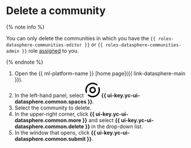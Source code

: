 # Delete a community

{% note info %}

You can only delete the communities in which you have the `{{ roles-datasphere-communities-editor }}` or `{{ roles-datasphere-communities-admin }}` role [assigned](../../../organization/roles.md) to you.

{% endnote %}

1. Open the {{ ml-platform-name }} [home page]({{ link-datasphere-main }}).
1. In the left-hand panel, select ![community-panel](../../../_assets/datasphere/communities.svg) **{{ ui-key.yc-ui-datasphere.common.spaces }}**.
1. Select the community to delete.
1. In the upper-right corner, click **{{ ui-key.yc-ui-datasphere.common.more }}** and select **{{ ui-key.yc-ui-datasphere.common.delete }}** in the drop-down list.
1. In the window that opens, click **{{ ui-key.yc-ui-datasphere.common.submit }}**.